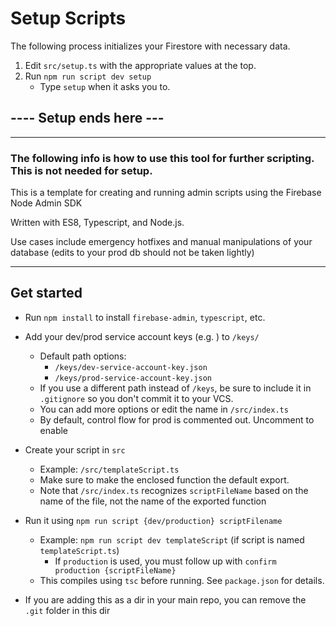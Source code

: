 # Setup Scripts

The following process initializes your Firestore with necessary data.

1. Edit `src/setup.ts` with the appropriate values at the top.
2. Run `npm run script dev setup`
   - Type `setup` when it asks you to. 
## ---- Setup ends here ---




-----


### The following info is how to use this tool for further scripting. This is not needed for setup.

This is a template for creating and running admin scripts using the Firebase Node Admin SDK

Written with ES8, Typescript, and Node.js.

Use cases include emergency hotfixes and manual manipulations of your database (edits to your prod db should not be taken lightly)

--- 
## Get started

- Run `npm install` to install `firebase-admin`, `typescript`, etc.
- Add your dev/prod service account keys (e.g. ) to `/keys/`
    - Default path options:
        - `/keys/dev-service-account-key.json`
        - `/keys/prod-service-account-key.json`
    - If you use a different path instead of `/keys`, be sure to include it in `.gitignore` so you don't commit it to your VCS.
    - You can add more options or edit the name in `/src/index.ts`
    - By default, control flow for prod is commented out. Uncomment to enable

- Create your script in `src` 
    - Example: `/src/templateScript.ts`
    - Make sure to make the enclosed function the default export.
    - Note that `/src/index.ts` recognizes `scriptFileName` based on the name of the file, not the name of the exported function

- Run it using `npm run script {dev/production} scriptFilename`
    - Example: `npm run script dev templateScript` (if script is named `templateScript.ts`)
        - If `production` is used, you must follow up with `confirm production {scriptFileName}`
    - This compiles using `tsc` before running. See `package.json` for details.

- If you are adding this as a dir in your main repo, you can remove the `.git` folder in this dir
